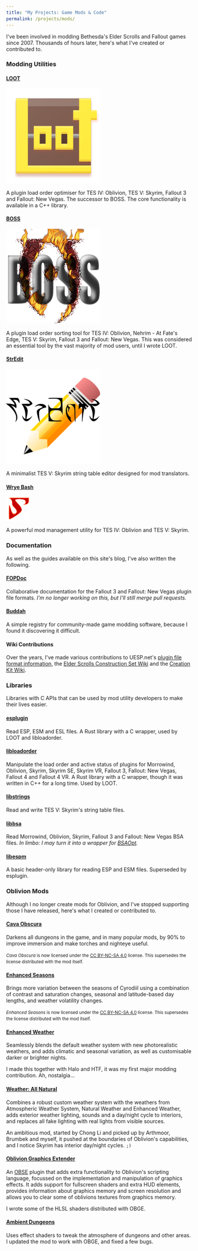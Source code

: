```yaml
---
title: "My Projects: Game Mods & Code"
permalink: /projects/mods/
---
```


I've been involved in modding Bethesda's Elder Scrolls and Fallout games since 2007. Thousands of hours later, here's what I've created or contributed to.

### Modding Utilities

#### [LOOT](https://loot.github.io/)

<div class="table-row">
    <img alt="LOOT icon" src="/assets/images/LOOT.png"><p>A plugin load order optimiser for TES IV: Oblivion, TES V: Skyrim, Fallout 3 and Fallout: New Vegas. The successor to BOSS. The core functionality is available in a C++ library.</p>
</div>

#### [BOSS](https://boss-developers.github.io/)

<div class="table-row">
    <img alt="BOSS icon" src="/assets/images/BOSS.png"><p>A plugin load order sorting tool for TES IV: Oblivion, Nehrim - At Fate's Edge, TES V: Skyrim, Fallout 3 and Fallout: New Vegas. This was considered an essential tool by the vast majority of mod users, until I wrote LOOT.</p>
</div>

#### [StrEdit](http://github.com/Ortham/stredit)

<div class="table-row">
    <img alt="StrEdit icon" src="/assets/images/StrEdit.png"><p>A minimalist TES V: Skyrim string table editor designed for mod translators. </p>
</div>

#### [Wrye Bash](http://github.com/wrye-bash)

<div class="table-row">
    <img alt="Wrye Bash icon" src="/assets/images/Bash.svg"><p>A powerful mod management utility for TES IV: Oblivion and TES V: Skyrim.</p>
</div>

### Documentation

As well as the guides available on this site's blog, I've also written the following.

#### [FOPDoc](https://github.com/Ortham/fopdoc)

Collaborative documentation for the Fallout 3 and Fallout: New Vegas plugin file formats. *I'm no longer working on this, but I'll still merge pull requests.*

#### [Buddah](https://github.com/Ortham/buddah)

A simple registry for community-made game modding software, because I found it discovering it difficult.

#### Wiki Contributions

Over the years, I've made various contributions to UESP.net's [plugin file format information](http://uesp.net/wiki/Tes4Mod:Mod_File_Format), the [Elder Scrolls Construction Set Wiki](http://cs.elderscrolls.com/index.php?title=Main_Page) and the [Creation Kit Wiki](http://www.creationkit.com/).

### Libraries

Libraries with C APIs that can be used by mod utility developers to make their lives easier.

#### [esplugin](http://github.com/Ortham/esplugin)

Read ESP, ESM and ESL files. A Rust library with a C wrapper, used by LOOT and libloadorder.

#### [libloadorder](http://github.com/Ortham/libloadorder)

Manipulate the load order and active status of plugins for Morrowind, Oblivion, Skyrim, Skyrim SE, Skyrim VR, Fallout 3, Fallout: New Vegas, Fallout 4 and Fallout 4 VR. A Rust library with a C wrapper, though it was written in C++ for a long time. Used by LOOT.

#### [libstrings](http://github.com/Ortham/libstrings)

Read and write TES V: Skyrim's string table files.

#### [libbsa](http://github.com/Ortham/libbsa)

Read Morrowind, Oblivion, Skyrim, Fallout 3 and Fallout: New Vegas BSA files. *In limbo: I may turn it into a wrapper for [BSAOpt](https://github.com/Ethatron/bsaopt).*

#### [libespm](http://github.com/Ortham/libespm)

A basic header-only library for reading ESP and ESM files. Superseded by esplugin.

### Oblivion Mods

Although I no longer create mods for Oblivion, and I've stopped supporting those I have released, here's what I created or contributed to.

#### [Cava Obscura](http://www.nexusmods.com/oblivion/mods/35099)

Darkens all dungeons in the game, and in many popular mods, by 90% to improve immersion and make torches and nighteye useful.

<small>*Cava Obscura* is now licensed under the [CC BY-NC-SA 4.0](https://creativecommons.org/licenses/by-nc-sa/4.0/) license. This supersedes the license distributed with the mod itself.</small>

#### [Enhanced Seasons](http://www.nexusmods.com/oblivion/mods/27972)

Brings more variation between the seasons of Cyrodiil using a combination of contrast and saturation changes, seasonal and latitude-based day lengths, and weather volatility changes.

<small>*Enhanced Seasons* is now licensed under the [CC BY-NC-SA 4.0](https://creativecommons.org/licenses/by-nc-sa/4.0/) license. This supersedes the license distributed with the mod itself.</small>

#### [Enhanced Weather](http://www.nexusmods.com/oblivion/mods/16544)

Seamlessly blends the default weather system with new photorealistic weathers, and adds climatic and seasonal variation, as well as customisable darker or brighter nights.

I made this together with Halo and HTF, it was my first major modding contribution. Ah, nostalgia...

#### [Weather: All Natural](http://www.nexusmods.com/oblivion/mods/18305)

Combines a robust custom weather system with the weathers from Atmospheric Weather System, Natural Weather and Enhanced Weather, adds exterior weather lighting, sounds and a day/night cycle to interiors, and replaces all fake lighting with real lights from visible sources.

An ambitious mod, started by Chong Li and picked up by Arthmoor, Brumbek and myself, it pushed at the boundaries of Oblivion's capabilities, and I notice Skyrim has interior day/night cycles. `;)`

#### [Oblivion Graphics Extender](http://www.nexusmods.com/oblivion/mods/30054)

An [OBSE](http://obse.silverlock.org/) plugin that adds extra functionality to Oblivion's scripting language, focussed on the implementation and manipulation of graphics effects. It adds support for fullscreen shaders and extra HUD elements, provides information about graphics memory and screen resolution and allows you to clear some of oblivions textures from graphics memory.

I wrote some of the HLSL shaders distributed with OBGE.

#### [Ambient Dungeons](http://www.nexusmods.com/oblivion/mods/18385)

Uses effect shaders to tweak the atmosphere of dungeons and other areas. I updated the mod to work with OBGE, and fixed a few bugs.
